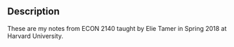 ## Description 
These are my notes from ECON 2140 taught by Elie Tamer in Spring 2018 at Harvard University.

